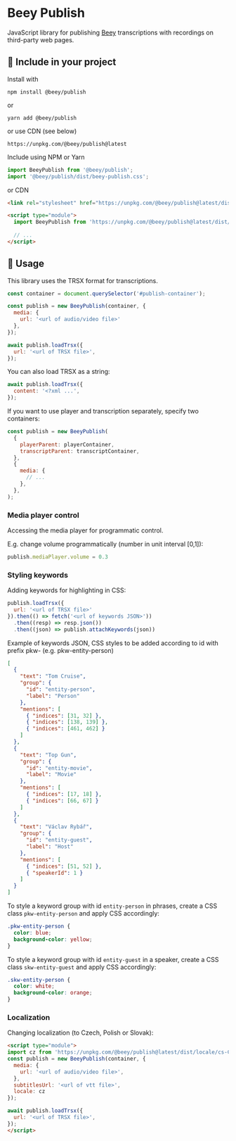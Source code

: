 # Beey Publish

JavaScript library for publishing [Beey](https://www.beey.io/en/) transcriptions with recordings on third-party web pages.

## 🔌 Include in your project 

Install with

```
npm install @beey/publish
```

or 

```
yarn add @beey/publish
```

or use CDN (see below)

```
https://unpkg.com/@beey/publish@latest
```

Include using NPM or Yarn

```js
import BeeyPublish from '@beey/publish';
import '@beey/publish/dist/beey-publish.css';
```

or CDN

```html
<link rel="stylesheet" href="https://unpkg.com/@beey/publish@latest/dist/beey-publish.min.css" />

<script type="module">
  import BeeyPublish from 'https://unpkg.com/@beey/publish@latest/dist/beey-publish.min.js';
  
  // ...
</script>
```

## 🔨 Usage

This library uses the TRSX format for transcriptions.

```js
const container = document.querySelector('#publish-container');

const publish = new BeeyPublish(container, {
  media: {
    url: '<url of audio/video file>'
  },
});

await publish.loadTrsx({
  url: '<url of TRSX file>',
});
```

You can also load TRSX as a string:

```js
await publish.loadTrsx({
  content: '<?xml ...',
});
```

If you want to use player and transcription separately, specify two containers:

```js
const publish = new BeeyPublish(
  {
    playerParent: playerContainer,
    transcriptParent: transcriptContainer,
  }, 
  {
    media: {
      // ...
    },
  },
);
```
### Media player control
Accessing the media player for programmatic control.

E.g. change volume programmatically (number in unit interval [0,1]):

```js
publish.mediaPlayer.volume = 0.3
```
### Styling keywords

Adding keywords for highlighting in CSS:

```js
publish.loadTrsx({
  url: '<url of TRSX file>'
}).then(() => fetch('<url of keywords JSON>'))
  .then((resp) => resp.json())
  .then((json) => publish.attachKeywords(json))
```

Example of keywords JSON, CSS styles to be added according to id with prefix pkw- (e.g. pkw-entity-person)

```json
[
  {
    "text": "Tom Cruise",
    "group": {
      "id": "entity-person",
      "label": "Person"
    },
    "mentions": [
      { "indices": [31, 32] },
      { "indices": [138, 139] },
      { "indices": [461, 462] }
    ]
  },
  {
    "text": "Top Gun",
    "group": {
      "id": "entity-movie",
      "label": "Movie"
    },
    "mentions": [
      { "indices": [17, 18] },
      { "indices": [66, 67] }
    ]
  },
  {
    "text": "Václav Rybář",
    "group": {
      "id": "entity-guest",
      "label": "Host"
    },
    "mentions": [
      { "indices": [51, 52] },
      { "speakerId": 1 }
    ]
  }
]
```

To style a keyword group with id `entity-person` in phrases, create a CSS class `pkw-entity-person` and apply CSS accordingly:

```css
.pkw-entity-person {
  color: blue;
  background-color: yellow;
}
```

To style a keyword group with id `entity-guest` in a speaker, create a CSS class `skw-entity-guest` and apply CSS accordingly:

```css
.skw-entity-person {
  color: white;
  background-color: orange;
}
```

### Localization

Changing localization (to Czech, Polish or Slovak):

```html
<script type="module">
import cz from 'https://unpkg.com/@beey/publish@latest/dist/locale/cs-CZ.json' assert {type: 'json'};
const publish = new BeeyPublish(container, {
  media: {
    url: '<url of audio/video file>',
  },
  subtitlesUrl: '<url of vtt file>',
  locale: cz
});

await publish.loadTrsx({
  url: '<url of TRSX file>',
});
</script>
```

